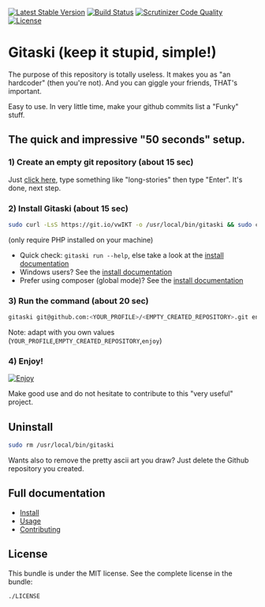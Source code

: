 [![Latest Stable Version](https://poser.pugx.org/lucascherifi/gitaski/v/stable)](https://packagist.org/packages/lucascherifi/gitaski) [![Build Status](https://travis-ci.org/lucascherifi/gitaski.svg?branch=master)](https://travis-ci.org/lucascherifi/gitaski) [![Scrutinizer Code Quality](https://scrutinizer-ci.com/g/lucascherifi/gitaski/badges/quality-score.png?b=master)](https://scrutinizer-ci.com/g/lucascherifi/gitaski/?branch=master) [![License](https://poser.pugx.org/lucascherifi/gitaski/license)](https://packagist.org/packages/lucascherifi/gitaski)

Gitaski (keep it stupid, simple!)
=================================

The purpose of this repository is totally useless. It makes you as "an hardcoder" (then you're not). And you can giggle your friends, THAT's important.

Easy to use. In very little time, make your github commits list a "Funky" stuff.

## The quick and impressive "50 seconds" setup.

### 1) Create an empty git repository (about 15 sec)

Just [click here](https://github.com/new), type something like "long-stories" then type "Enter". It's done, next step.

### 2) Install Gitaski (about 15 sec)

```bash
sudo curl -LsS https://git.io/vwIKT -o /usr/local/bin/gitaski && sudo chmod a+x /usr/local/bin/gitaski
```
(only require PHP installed on your machine)

- Quick check: `gitaski run --help`, else take a look at the [install documentation](https://github.com/lucascherifi/gitaski/blob/master/doc/install.md)
- Windows users? See the [install documentation](https://github.com/lucascherifi/gitaski/blob/master/doc/install.md)
- Prefer using composer (global mode)? See the [install documentation](https://github.com/lucascherifi/gitaski/blob/master/doc/install.md)

### 3) Run the command  (about 20 sec)

```bash
gitaski git@github.com:<YOUR_PROFILE>/<EMPTY_CREATED_REPOSITORY>.git enjoy
```
Note: adapt with you own values (`YOUR_PROFILE`,`EMPTY_CREATED_REPOSITORY`,`enjoy`)

### 4) Enjoy!

[![Enjoy](https://github.com/lucascherifi/gitaski/blob/master/doc/enjoy.png)](https://github.com/lucascherifi/gitaski/blob/master/doc/install.md)

Make good use and do not hesitate to contribute to this "very useful" project.

## Uninstall
```bash
sudo rm /usr/local/bin/gitaski
```

Wants also to remove the pretty ascii art you draw? Just delete the Github repository you created.

Full documentation
------------------
- [Install](https://github.com/lucascherifi/gitaski/blob/master/doc/install.md)
- [Usage](https://github.com/lucascherifi/gitaski/blob/master/doc/usage.md)
- [Contributing](https://github.com/lucascherifi/gitaski/blob/master/doc/contributing.md)

License
-------

This bundle is under the MIT license. See the complete license in the bundle:

    ./LICENSE